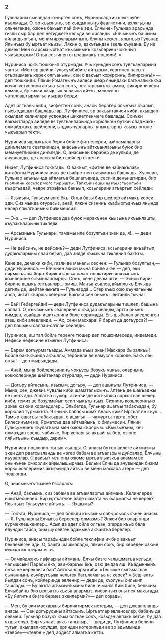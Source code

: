 ### 2

Гульнарны сынавдан кечирген сонъ, Нуринисада ич шек-шубе къалмады.
О, эр къызнынъ, эр къадыннынъ фаалиетини, ахлягъыны ольчегенде, озюне бакъып пай биче эди.
Ёлчынен Гульнар арасында гизли сыр бар деп нетиджеге кельди ве ойланды:
«Ёлчынынъ башыны айландыргъан, меним арзуларымнынъ ёлуны кескен, ялынъыз Гульнар.
Ялынъыз бу ыргъат къызы.
Лякин о, вакътындан эвель къувана.
Бу не демек!
Мен о арсыз ыргъат къызынынъ козьлерини чокъчып чыкъарырым!
Онъа севгинен огърашмакъ тюшеми!..»

Нуриниса чокъ тюшюнип отурмады.
Учь куньден сонъ тувгъанларына чапты.
«Мен эр шейни Гульсумбибиге айтырым, севгинен насыл огърашмакъ керек олгъаныны, сен о вакъыт корерсинъ, билирсинъ!» — деп тюшюнди.
Лякин Ярматнынъ аилеси шеэр янындаки багъчалыкъкъа кочип кеткенини анълагъан сонъ, пек тарсыкъты, амма, фикирини кери алмады, бу гизли «сырны» анасына айтты, меселени чаталлаштырмагъа къарар берди.

Адет олгъаны киби, зияфеттен сонъ, анасы берабер ялынъыз къалып, пысырдашып башладылар.
Лутфиниса, эр вакъыттакиси киби, ахылдап-охылдап келинлери устюнден шикяетленмеге башлады.
Сонъки вакъытларда аиледе ве тувгъанларында корюльген бутюн оладжакъ-олмайджакъ шейлерни, ынджынувларны, яныкъларны къызы огюне чыкъарып тёкти.

Нуриниса яшлыкътан берли бойле фитнелерни, чайнамаларны динълемеге севгенинден, анасынынъ айткъанларыны буюк бир мемнуетликнен динъледи.
О, анасынен берабер де кульди, де ачувланды, де анасына бир шейлер огретти.

Ниает, Лутфиниса токътады.
О вакъыт, «фитне ве чайнакълав» китабыны Нуриниса ачты ве гъайретнен окъумагъа башлады.
Хусусан, Гульнар акъкъында айтмагъа башлагъанда, сесини денъиштирди, бир гизлилик косьтермеге тырышты.
Тапкъан ашыны къызгъангъан къаргъадай, чевре этрафкъа бакъып, козьлерини агъартып сёйледи:

— Языкъки, Гульсум апте ёкъ.
Онъа базы бир шейлер айтмакъ керек эди.
Сиз мында отурасыз, анай, лякин сизнинъ къабыргъанъыз янында нелер япылгъаныны бильмейсиз!

— Э-э... — деп Лутфиниса даа буюк меракънен къызына якъынлашты, къулакъларыны тикледи.

— Арсызнынъ Гульнары, тамамы иле бозулгъан экен де, я!.. — деди Нуриниса.

— Не дейсинъ, не дейсинъ?— деди Лутфиниса, козьлерини акъайтып, дудакъларыны ялай берип, даа зияде къызына тикленип бакъты.

Кене де, демики киби, гизли ве маналы сеснен: — Гульнар бозулгъан,— деди Нуриниса.
— Ёлчынен экиси мына бойле экен — деп, эки пармагъыны бири-бирине ыргъакълап-илиштирип анасынынъ козьлерине якъынлаштырды.
Сонъ, кене девам этти: — Экиси бири-бирине ашыкъ олгъанлар... эмиш.
Манъа къалса, айыплыкъ Елчыда дегиль де, шейтанчыкъта — Гульнарда...
Эгер къыз озю къучагъыны ачса, йигит къаршы кетерми!
Бакъса сен онынъ шейтанлыгъына!

— Вай!
Гебергейди! — деди Лутфиниса дудакъларыны тишлеп, башына саллап.
О, къызынынъ сёзлерине о къадар инанды, артта онынъ кимден, къайдан ишиткенини биле сорамады.
Ель шыбалап алевленген атеш киби алевленди.
— Ах, сени масхара!
Я барып да догъурса?! — деп башыны саллай-саллай сёйледи.

Нуриниса, иш тап бойле теренге тюшер деп тюшюнмеседе, индемеди.
Нефеси нефесине етмеген Лутфиниса:

— Барем догъурмагъайды.
Аммада къыз экен!
Масхара быралкъы!
Бойле бакъкъанда акъыллы, тербиели ве намуслы корюле.
Бакъ сен онъа!— деп мырылдады.

— Анай, мына бойлелерининъ чокъусы бозукъ чыкъа, оларнынъ кокюслеринде шейтанлар отуралар, — деди Нуриниса.

— Догъру айтасынъ, къызым, догъру, — деп ашыкъты Лутфиниса.
— Мына, сен, джевиз чувалы киби шаматалысынъ.
Аптенъ де шакъаджы ве шенъ эди.
Аллагъа шукюр, экинъизде кягъыткъа сарылгъан шекер киби, темиз ве бозулмайып осип чыкътынъыз.
Сизнинъ козьлеринъиз эркек юзюни кормедилер...
Эльбетде, Гульнар ашагъы табакъадан, бу корюлип турмакъта.
Я онынъ бабасы ким?
Анасы ким?
Ыргъат ве къул...
Тамыр-ашагъы табакъадан, о ашагъа — чамургъа тарта, эбет.
Билесинъми не, Ярматкъа даа айтмайыкъ, о бильмесин.
Лякин Гульсумнинъ къулагъына мен озюм къоярым.
«Къызынъны, кеч олмаздан эвель, чабикче, бир кенаргъа акъайгъа бер, озюне ляйыгъыны къыдыр, дерим».

Нуриниса тюшюнип-тынып къалды.
О, анасы бутюн аилеге айтмазмы экен деп раатсызланды ве «эгер бабам ве агъаларым дуйсалар, Ёлчыны къуварлар.
О вакъыт мен оны озюме ыргъатлыкъкъа аламам ве онынънен омюрлик айрылышырмыз.
Бельки Ёлчы да ачувындан бизим корюшювлеримиз акъкъында айтыр ве мени масхара этер» — деп тюшюнди.

О, анасынынъ тизинё басаракъ:

— Анай, бакъынъ, сиз бабама ве агъамларгъа айтманъ.
Келинлерде ишитмесинлер.
Бир ыргъатчюн эвде шамата чыкъармагъа не керек?
Ялынъыз Гульсумге айтынъ.
— Яхшымы?

— Токъта, Нуриниса, — деп больди къызыны сабырсызлыкънен анасы.
— Я, Гульнарны Ёлчыгъа берселер олмазмы?
Эписи бир олар энди курмеклешкенлер...
Асыл да адет ойле олгъан, эгерде къыз бала ёлундан тайса, оны шу севген адамына акъайгъа берелер.

Нуриниса, анасы тарафындан бойле теклифни ич бир вакъыт беклемеген эди.
О, башта шашмалады, лякин сонъ, бир кереден озюне кельди ве итираз этти:

— Олмайджакъ лафларны айтманъ.
Ёлчы бизге чалышмагъа кельди, чалышсын!
Парасы ёкъ, эви-баркъы ёкъ, озю де даа яш.
Къадыннынъ онъа не кереклиги бар?
Айткъанлары киби:
«Тешикке сыгъмагъан сычаннынъ къуйругъына чельтек багъламагъа не керек?!» Беш-алты йылдан сонъ, койлеринде эвленир,— деди де, къолуны силькип ташлады.
— Бу акъта агъызынъызны биле ачманъ!
Ким биле, бельким Ёлчыбайны биз ыргъатлыкъкъа алармыз, киевинъиз оны пек макътады.
«Бу йигитни бизге бермез экенлерми?»— деп сорады.

— Мен, бу эки масхараны бирликтирмек истедим, — деп джевапланды анасы.
— Сен догърусыны айтасынъ.
Ыргъатлар эвленселер, бабанъ да севмей.
Гульнар бозукъ къыз олгъан сокъ, козьден авлакъ кетсе, бу даа яхшы олур.
Бир чыпакъ аякъ тапылыр, — деди де, Лутфиниса белини тутып, ахылдап-охулдап, еринден котерильди ве эр адымында «тевбе»—«тевбе!» деп, абдест алмагъа кетти.
